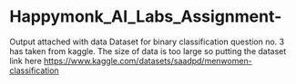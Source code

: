 # Happymonk_AI_Labs_Assignment-
Output attached with data
Dataset for binary classification question no. 3 has taken from kaggle. The size of data is too large so putting the dataset link here
https://www.kaggle.com/datasets/saadpd/menwomen-classification
